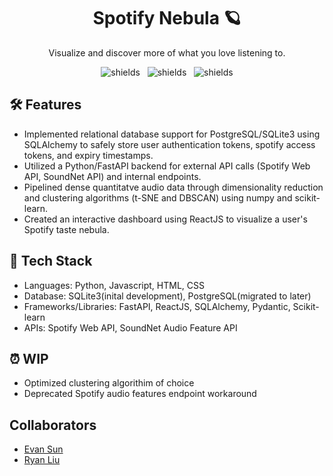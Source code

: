 
<h1 align="center" id="title">Spotify Nebula 🪐</h1>

<p align="center" id="description">Visualize and discover more of what you love listening to.</p>

<p align="center">
  <img src="https://img.shields.io/badge/status-WIP-yellow" alt="shields">&nbsp;&nbsp;
  <img src="https://img.shields.io/github/last-commit/evansun06/spotify-nebula" alt="shields">&nbsp;&nbsp;
  <img src="https://img.shields.io/github/issues/evansun06/spotify-nebula" alt="shields">
</p>


<h2>🛠️ Features</h2>

- Implemented relational database support for PostgreSQL/SQLite3 using SQLAlchemy to safely store user authentication tokens, spotify access tokens, and expiry timestamps.
- Utilized a Python/FastAPI backend for external API calls (Spotify Web API, SoundNet API) and internal endpoints.
- Pipelined dense quantitatve audio data through dimensionality reduction and clustering algorithms (t-SNE and DBSCAN) using numpy and scikit-learn.
- Created an interactive dashboard using ReactJS to visualize a user's Spotify taste nebula.




<h2>🚀 Tech Stack</h2>

- Languages: Python, Javascript, HTML, CSS
- Database: SQLite3(inital development), PostgreSQL(migrated to later)
- Frameworks/Libraries: FastAPI, ReactJS, SQLAlchemy, Pydantic, Scikit-learn
- APIs: Spotify Web API, SoundNet Audio Feature API

<h2>⏰ WIP</h2>

- Optimized clustering algorithim of choice
- Deprecated Spotify audio features endpoint workaround


<h2>Collaborators</h2>

- [Evan Sun](https://github.com/evansun06) 
- [Ryan Liu](https://github.com/lyanriu8)





